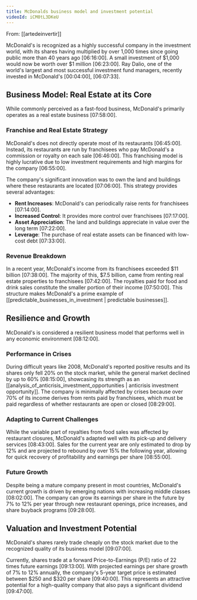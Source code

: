 ```yaml
---
title: McDonalds business model and investment potential
videoId: iCM0tL3DKeU
---
```


From: [[artedeinvertir]] <br/> 

McDonald's is recognized as a highly successful company in the investment world, with its shares having multiplied by over 1,000 times since going public more than 40 years ago <a class="yt-timestamp" data-t="06:16:00">[06:16:00]</a>. A small investment of $1,000 would now be worth over $1 million <a class="yt-timestamp" data-t="06:23:00">[06:23:00]</a>. Ray Dalio, one of the world's largest and most successful investment fund managers, recently invested in McDonald's <a class="yt-timestamp" data-t="00:04:00">[00:04:00]</a>, <a class="yt-timestamp" data-t="06:07:33">[06:07:33]</a>.

## Business Model: Real Estate at its Core
While commonly perceived as a fast-food business, McDonald's primarily operates as a real estate business <a class="yt-timestamp" data-t="07:58:00">[07:58:00]</a>.

### Franchise and Real Estate Strategy
McDonald's does not directly operate most of its restaurants <a class="yt-timestamp" data-t="06:45:00">[06:45:00]</a>. Instead, its restaurants are run by franchisees who pay McDonald's a commission or royalty on each sale <a class="yt-timestamp" data-t="06:46:00">[06:46:00]</a>. This franchising model is highly lucrative due to low investment requirements and high margins for the company <a class="yt-timestamp" data-t="06:55:00">[06:55:00]</a>.

The company's significant innovation was to own the land and buildings where these restaurants are located <a class="yt-timestamp" data-t="07:06:00">[07:06:00]</a>. This strategy provides several advantages:
*   **Rent Increases**: McDonald's can periodically raise rents for franchisees <a class="yt-timestamp" data-t="07:14:00">[07:14:00]</a>.
*   **Increased Control**: It provides more control over franchisees <a class="yt-timestamp" data-t="07:17:00">[07:17:00]</a>.
*   **Asset Appreciation**: The land and buildings appreciate in value over the long term <a class="yt-timestamp" data-t="07:22:00">[07:22:00]</a>.
*   **Leverage**: The purchase of real estate assets can be financed with low-cost debt <a class="yt-timestamp" data-t="07:33:00">[07:33:00]</a>.

### Revenue Breakdown
In a recent year, McDonald's income from its franchisees exceeded $11 billion <a class="yt-timestamp" data-t="07:38:00">[07:38:00]</a>. The majority of this, $7.5 billion, came from renting real estate properties to franchisees <a class="yt-timestamp" data-t="07:42:00">[07:42:00]</a>. The royalties paid for food and drink sales constitute the smaller portion of their income <a class="yt-timestamp" data-t="07:50:00">[07:50:00]</a>. This structure makes McDonald's a prime example of [[predictable_businesses_in_investment | predictable businesses]].

## Resilience and Growth
McDonald's is considered a resilient business model that performs well in any economic environment <a class="yt-timestamp" data-t="08:12:00">[08:12:00]</a>.

### Performance in Crises
During difficult years like 2008, McDonald's reported positive results and its shares only fell 20% on the stock market, while the general market declined by up to 60% <a class="yt-timestamp" data-t="08:15:00">[08:15:00]</a>, showcasing its strength as an [[analysis_of_anticrisis_investment_opportunities | anticrisis investment opportunity]]. The company is minimally affected by crises because over 70% of its income derives from rents paid by franchisees, which must be paid regardless of whether restaurants are open or closed <a class="yt-timestamp" data-t="08:29:00">[08:29:00]</a>.

### Adapting to Current Challenges
While the variable part of royalties from food sales was affected by restaurant closures, McDonald's adapted well with its pick-up and delivery services <a class="yt-timestamp" data-t="08:43:00">[08:43:00]</a>. Sales for the current year are only estimated to drop by 12% and are projected to rebound by over 15% the following year, allowing for quick recovery of profitability and earnings per share <a class="yt-timestamp" data-t="08:55:00">[08:55:00]</a>.

### Future Growth
Despite being a mature company present in most countries, McDonald's current growth is driven by emerging nations with increasing middle classes <a class="yt-timestamp" data-t="08:02:00">[08:02:00]</a>. The company can grow its earnings per share in the future by 7% to 12% per year through new restaurant openings, price increases, and share buyback programs <a class="yt-timestamp" data-t="09:28:00">[09:28:00]</a>.

## Valuation and Investment Potential
McDonald's shares rarely trade cheaply on the stock market due to the recognized quality of its business model <a class="yt-timestamp" data-t="09:07:00">[09:07:00]</a>.

Currently, shares trade at a forward Price-to-Earnings (P/E) ratio of 22 times future earnings <a class="yt-timestamp" data-t="09:13:00">[09:13:00]</a>. With projected earnings per share growth of 7% to 12% annually, the company's 5-year target price is estimated between $250 and $320 per share <a class="yt-timestamp" data-t="09:40:00">[09:40:00]</a>. This represents an attractive potential for a high-quality company that also pays a significant dividend <a class="yt-timestamp" data-t="09:47:00">[09:47:00]</a>.